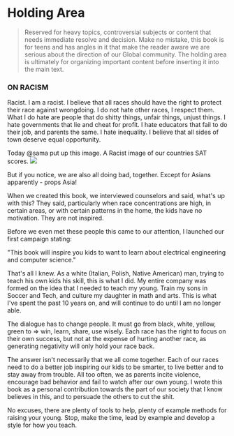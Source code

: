 # Holding Area


> Reserved for heavy topics, controversial subjects or content that needs immediate resolve and decision. Make no mistake, this book is for teens and has angles in it that make the reader aware we are serious about the direction of our Global community. The holding area is ultimately for organizing important content before inserting it into the main text.



### ON RACISM

Racist. I am a racist. I believe that all races should have the right to protect their race against wrongdoing. I do not hate other races, I respect them. What I do hate are people that do shitty things, unfair things, unjust things. I hate governments that lie and cheat for profit. I hate educators that fail to do their job, and parents the same. I hate inequality. I believe that all sides of town deserve equal opportunity. 

Today @sama put up this image. A Racist image of our countries SAT scores. 
![](http://res.cloudinary.com/dzryfxssm/image/upload/v1475935813/racist_coeqr6.jpg)

But if you notice, we are also all doing bad, together. Except for Asians apparently - props Asia! 

When we created this book, we interviewed counselors and said, what's up with this? They said, particularly when race concentrations are high, in certain areas, or with certain patterns in the home, the kids have no motivation. They are not inspired. 

Before we even met these people this came to our attention, I launched our first campaign stating:

"This book will inspire you kids to want to learn about electrical engineering and computer science."

That's all I knew. As a white (Italian, Polish, Native American) man, trying to teach his own kids his skill, this is what I did. My entire company was formed on the idea that I needed to teach my young. Train my sons in Soccer and Tech, and culture my daughter in math and arts. This is what I've spent the past 10 years on, and will continue to do until I am no longer able. 

The dialogue has to change people. It must go from black, white, yellow, green to => win, learn, share, use wisely. Each race has the right to focus on their own success, but not at the expense of hurting another race, as generating negativity will only hold your race back. 

The answer isn't necessarily that we all come together. Each of our races need to do a better job inspiring our kids to be smarter, to live better and to stay away from trouble. All too often, we as parents incite violence, encourage bad behavior and fail to watch after our own young. I wrote this book as a personal contribution towards the part of our society that I know believes in this, and to persuade the others to cut the shit. 

No excuses, there are plenty of tools to help, plenty of example methods for raising your young.  Stop, make the time, lead by example and develop a style for how you teach.




